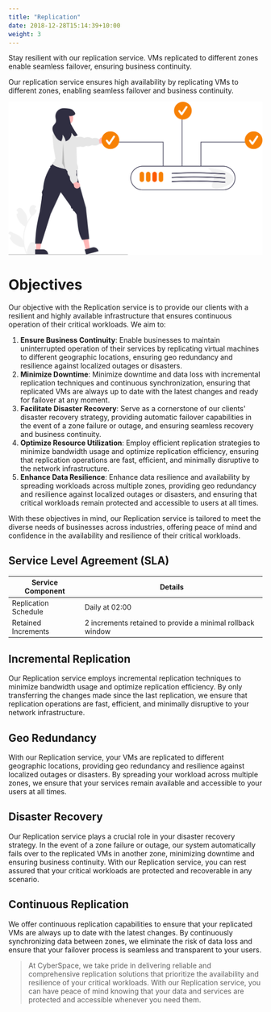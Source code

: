 ```yaml
---
title: "Replication"
date: 2018-12-28T15:14:39+10:00
weight: 3
---
```


Stay resilient with our replication service. VMs replicated to different zones enable seamless failover, ensuring business continuity.
<!--more-->

Our replication service ensures high availability by replicating VMs to different zones, enabling seamless failover and business continuity.

![Replication Services](/images/illustrations/replication.svg)

# Objectives

Our objective with the Replication service is to provide our clients with a resilient and highly available infrastructure that ensures continuous operation of their critical workloads. We aim to:

1. **Ensure Business Continuity**: Enable businesses to maintain uninterrupted operation of their services by replicating virtual machines to different geographic locations, ensuring geo redundancy and resilience against localized outages or disasters.
2. **Minimize Downtime**: Minimize downtime and data loss with incremental replication techniques and continuous synchronization, ensuring that replicated VMs are always up to date with the latest changes and ready for failover at any moment.
3. **Facilitate Disaster Recovery**: Serve as a cornerstone of our clients' disaster recovery strategy, providing automatic failover capabilities in the event of a zone failure or outage, and ensuring seamless recovery and business continuity.
4. **Optimize Resource Utilization**: Employ efficient replication strategies to minimize bandwidth usage and optimize replication efficiency, ensuring that replication operations are fast, efficient, and minimally disruptive to the network infrastructure.
5. **Enhance Data Resilience**: Enhance data resilience and availability by spreading workloads across multiple zones, providing geo redundancy and resilience against localized outages or disasters, and ensuring that critical workloads remain protected and accessible to users at all times.

With these objectives in mind, our Replication service is tailored to meet the diverse needs of businesses across industries, offering peace of mind and confidence in the availability and resilience of their critical workloads.

## Service Level Agreement (SLA)

| Service Component        | Details                                                     |
|--------------------------|-------------------------------------------------------------|
| Replication Schedule     | Daily at 02:00                                              |
| Retained Increments      | 2 increments retained to provide a minimal rollback window  |

## Incremental Replication

Our Replication service employs incremental replication techniques to minimize bandwidth usage and optimize replication efficiency. By only transferring the changes made since the last replication, we ensure that replication operations are fast, efficient, and minimally disruptive to your network infrastructure.

## Geo Redundancy

With our Replication service, your VMs are replicated to different geographic locations, providing geo redundancy and resilience against localized outages or disasters. By spreading your workload across multiple zones, we ensure that your services remain available and accessible to your users at all times.

## Disaster Recovery

Our Replication service plays a crucial role in your disaster recovery strategy. In the event of a zone failure or outage, our system automatically fails over to the replicated VMs in another zone, minimizing downtime and ensuring business continuity. With our Replication service, you can rest assured that your critical workloads are protected and recoverable in any scenario.

## Continuous Replication

We offer continuous replication capabilities to ensure that your replicated VMs are always up to date with the latest changes. By continuously synchronizing data between zones, we eliminate the risk of data loss and ensure that your failover process is seamless and transparent to your users.

> At CyberSpace, we take pride in delivering reliable and comprehensive replication solutions that prioritize the availability and resilience of your critical workloads. With our Replication service, you can have peace of mind knowing that your data and services are protected and accessible whenever you need them.
